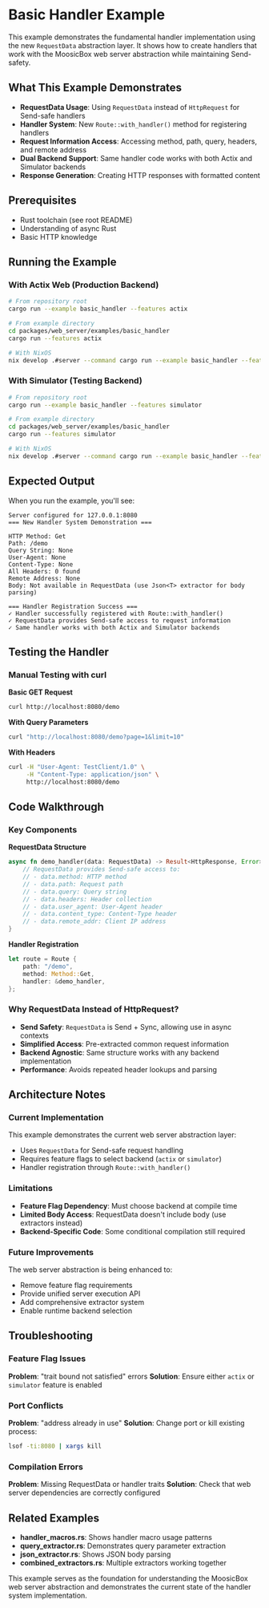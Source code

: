 # Basic Handler Example

This example demonstrates the fundamental handler implementation using the new `RequestData` abstraction layer. It shows how to create handlers that work with the MoosicBox web server abstraction while maintaining Send-safety.

## What This Example Demonstrates

- **RequestData Usage**: Using `RequestData` instead of `HttpRequest` for Send-safe handlers
- **Handler System**: New `Route::with_handler()` method for registering handlers
- **Request Information Access**: Accessing method, path, query, headers, and remote address
- **Dual Backend Support**: Same handler code works with both Actix and Simulator backends
- **Response Generation**: Creating HTTP responses with formatted content

## Prerequisites

- Rust toolchain (see root README)
- Understanding of async Rust
- Basic HTTP knowledge

## Running the Example

### With Actix Web (Production Backend)
```bash
# From repository root
cargo run --example basic_handler --features actix

# From example directory
cd packages/web_server/examples/basic_handler
cargo run --features actix

# With NixOS
nix develop .#server --command cargo run --example basic_handler --features actix
```

### With Simulator (Testing Backend)
```bash
# From repository root
cargo run --example basic_handler --features simulator

# From example directory
cd packages/web_server/examples/basic_handler
cargo run --features simulator

# With NixOS
nix develop .#server --command cargo run --example basic_handler --features simulator
```

## Expected Output

When you run the example, you'll see:
```
Server configured for 127.0.0.1:8080
=== New Handler System Demonstration ===

HTTP Method: Get
Path: /demo
Query String: None
User-Agent: None
Content-Type: None
All Headers: 0 found
Remote Address: None
Body: Not available in RequestData (use Json<T> extractor for body parsing)

=== Handler Registration Success ===
✓ Handler successfully registered with Route::with_handler()
✓ RequestData provides Send-safe access to request information
✓ Same handler works with both Actix and Simulator backends
```

## Testing the Handler

### Manual Testing with curl

**Basic GET Request**
```bash
curl http://localhost:8080/demo
```

**With Query Parameters**
```bash
curl "http://localhost:8080/demo?page=1&limit=10"
```

**With Headers**
```bash
curl -H "User-Agent: TestClient/1.0" \
     -H "Content-Type: application/json" \
     http://localhost:8080/demo
```

## Code Walkthrough

### Key Components

**RequestData Structure**
```rust
async fn demo_handler(data: RequestData) -> Result<HttpResponse, Error> {
    // RequestData provides Send-safe access to:
    // - data.method: HTTP method
    // - data.path: Request path
    // - data.query: Query string
    // - data.headers: Header collection
    // - data.user_agent: User-Agent header
    // - data.content_type: Content-Type header
    // - data.remote_addr: Client IP address
}
```

**Handler Registration**
```rust
let route = Route {
    path: "/demo",
    method: Method::Get,
    handler: &demo_handler,
};
```

### Why RequestData Instead of HttpRequest?

- **Send Safety**: `RequestData` is Send + Sync, allowing use in async contexts
- **Simplified Access**: Pre-extracted common request information
- **Backend Agnostic**: Same structure works with any backend implementation
- **Performance**: Avoids repeated header lookups and parsing

## Architecture Notes

### Current Implementation

This example demonstrates the current web server abstraction layer:
- Uses `RequestData` for Send-safe request handling
- Requires feature flags to select backend (`actix` or `simulator`)
- Handler registration through `Route::with_handler()`

### Limitations

- **Feature Flag Dependency**: Must choose backend at compile time
- **Limited Body Access**: RequestData doesn't include body (use extractors instead)
- **Backend-Specific Code**: Some conditional compilation still required

### Future Improvements

The web server abstraction is being enhanced to:
- Remove feature flag requirements
- Provide unified server execution API
- Add comprehensive extractor system
- Enable runtime backend selection

## Troubleshooting

### Feature Flag Issues
**Problem**: "trait bound not satisfied" errors
**Solution**: Ensure either `actix` or `simulator` feature is enabled

### Port Conflicts
**Problem**: "address already in use"
**Solution**: Change port or kill existing process:
```bash
lsof -ti:8080 | xargs kill
```

### Compilation Errors
**Problem**: Missing RequestData or handler traits
**Solution**: Check that web server dependencies are correctly configured

## Related Examples

- **handler_macros.rs**: Shows handler macro usage patterns
- **query_extractor.rs**: Demonstrates query parameter extraction
- **json_extractor.rs**: Shows JSON body parsing
- **combined_extractors.rs**: Multiple extractors working together

This example serves as the foundation for understanding the MoosicBox web server abstraction and demonstrates the current state of the handler system implementation.
